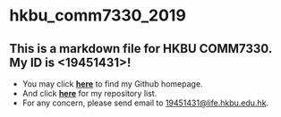 hkbu_comm7330_2019
========
## This is a markdown file for HKBU COMM7330. My ID is <19451431>!
* You may click [**here**](https://github.com/SimonWangOne) to find my Github homepage.  
* And click [**here**](https://github.com/SimonWangOne?tab=repositories) for my repository list.  
* For any concern, please send email to <19451431@life.hkbu.edu.hk>.

